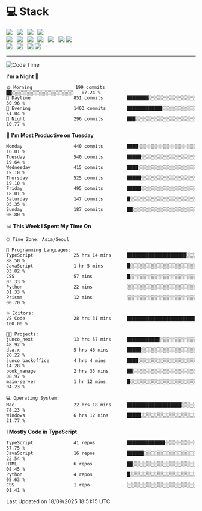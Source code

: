 <h1>💻 Stack</h1>
<div>
 <!-- badge : https://shields.io/ -->
 <!-- icon : https://simpleicons.org/?q=Get -->
 <img src="https://img.shields.io/badge/HTML5-e74c3c?style=flat-square&logo=HTML5&logoColor=white"/> &nbsp 
 <img src="https://img.shields.io/badge/CSS3-0A84FF?style=flat-square&logo=CSS3&logoColor=white"/> &nbsp 
 <img src="https://img.shields.io/badge/JavaScript-FFCD11?style=flat-square&logo=JavaScript&logoColor=white"/> &nbsp 
 <img src="https://img.shields.io/badge/TypeScript-3075C0?style=flat-square&logo=TypeScript&logoColor=white"/>
 <br/>
 <img src="https://img.shields.io/badge/Next-000000?style=flat-square&logo=nextdotjs&logoColor=white"/> &nbsp 
 <img src="https://img.shields.io/badge/React-00BCF6?style=flat-square&logo=React&logoColor=white"/> &nbsp 
 <img src="https://img.shields.io/badge/Redux-764ABC?style=flat-square&logo=Redux&logoColor=white"/> &nbsp
 <img src="https://img.shields.io/badge/Recoil-3578E5?style=flat-square&logo=recoil&logoColor=white"/> &nbsp
 <img src="https://img.shields.io/badge/React-Query-FF4154?style=flat-square&logo=reactquery&logoColor=white"/> &nbsp 
 <img src="https://img.shields.io/badge/styled%2Dcomponents-DB7093?style=flat-square&logo=styled%2Dcomponents&logoColor=white"/>
 <img src="https://img.shields.io/badge/CSS Modules-000000?style=flat-square&logo=CSS Modules&logoColor=white"/> &nbsp 
 <br/>
 <img src="https://img.shields.io/badge/Node-339933?style=flat-square&logo=Node.js&logoColor=white"/> &nbsp 
 <img src="https://img.shields.io/badge/Express-000000?style=flat-square&logo=Express&logoColor=white"/> &nbsp 
 <img src="https://img.shields.io/badge/MongoDB-47A248?style=flat-square&logo=MongoDB&logoColor=white"/>
 <img src="https://img.shields.io/badge/MariaDB-003545?style=flat-square&logo=mariadb&logoColor=white"/>
</div>

<hr>

<!--START_SECTION:waka-->
![Code Time](http://img.shields.io/badge/Code%20Time-2%2C896%20hrs%2057%20mins-blue)

**I'm a Night 🦉** 

```text
🌞 Morning                199 commits         ██░░░░░░░░░░░░░░░░░░░░░░░   07.24 % 
🌆 Daytime                851 commits         ████████░░░░░░░░░░░░░░░░░   30.96 % 
🌃 Evening                1403 commits        █████████████░░░░░░░░░░░░   51.04 % 
🌙 Night                  296 commits         ███░░░░░░░░░░░░░░░░░░░░░░   10.77 % 
```
📅 **I'm Most Productive on Tuesday** 

```text
Monday                   440 commits         ████░░░░░░░░░░░░░░░░░░░░░   16.01 % 
Tuesday                  540 commits         █████░░░░░░░░░░░░░░░░░░░░   19.64 % 
Wednesday                415 commits         ████░░░░░░░░░░░░░░░░░░░░░   15.10 % 
Thursday                 525 commits         █████░░░░░░░░░░░░░░░░░░░░   19.10 % 
Friday                   495 commits         █████░░░░░░░░░░░░░░░░░░░░   18.01 % 
Saturday                 147 commits         █░░░░░░░░░░░░░░░░░░░░░░░░   05.35 % 
Sunday                   187 commits         ██░░░░░░░░░░░░░░░░░░░░░░░   06.80 % 
```


📊 **This Week I Spent My Time On** 

```text
🕑︎ Time Zone: Asia/Seoul

💬 Programming Languages: 
TypeScript               25 hrs 14 mins      ██████████████████████░░░   88.50 % 
JavaScript               1 hr 5 mins         █░░░░░░░░░░░░░░░░░░░░░░░░   03.82 % 
CSS                      57 mins             █░░░░░░░░░░░░░░░░░░░░░░░░   03.33 % 
Python                   22 mins             ░░░░░░░░░░░░░░░░░░░░░░░░░   01.33 % 
Prisma                   12 mins             ░░░░░░░░░░░░░░░░░░░░░░░░░   00.70 % 

🔥 Editors: 
VS Code                  28 hrs 31 mins      █████████████████████████   100.00 % 

🐱‍💻 Projects: 
junco_next               13 hrs 57 mins      ████████████░░░░░░░░░░░░░   48.92 % 
d.a.x                    5 hrs 46 mins       █████░░░░░░░░░░░░░░░░░░░░   20.22 % 
junco_backoffice         4 hrs 4 mins        ████░░░░░░░░░░░░░░░░░░░░░   14.28 % 
book_manage              2 hrs 33 mins       ██░░░░░░░░░░░░░░░░░░░░░░░   08.97 % 
main-server              1 hr 12 mins        █░░░░░░░░░░░░░░░░░░░░░░░░   04.23 % 

💻 Operating System: 
Mac                      22 hrs 18 mins      ████████████████████░░░░░   78.23 % 
Windows                  6 hrs 12 mins       █████░░░░░░░░░░░░░░░░░░░░   21.77 % 
```

**I Mostly Code in TypeScript** 

```text
TypeScript               41 repos            ██████████████░░░░░░░░░░░   57.75 % 
JavaScript               16 repos            ██████░░░░░░░░░░░░░░░░░░░   22.54 % 
HTML                     6 repos             ██░░░░░░░░░░░░░░░░░░░░░░░   08.45 % 
Python                   4 repos             █░░░░░░░░░░░░░░░░░░░░░░░░   05.63 % 
CSS                      1 repo              ░░░░░░░░░░░░░░░░░░░░░░░░░   01.41 % 
```




 Last Updated on 18/09/2025 18:51:15 UTC
<!--END_SECTION:waka-->
